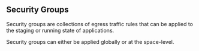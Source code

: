 ## Security Groups

Security groups are collections of egress traffic rules that can be applied to the staging or running state of applications.

Security groups can either be applied globally or at the space-level.
